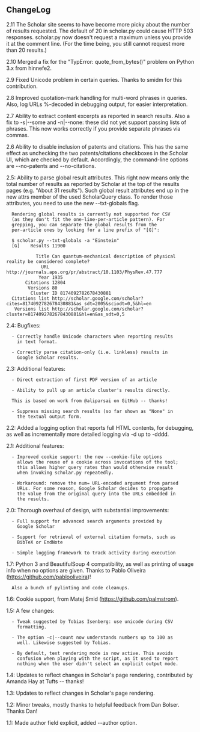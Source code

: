 ChangeLog
---------

2.11  The Scholar site seems to have become more picky about the
      number of results requested. The default of 20 in scholar.py
      could cause HTTP 503 responses. scholar.py now doesn't request
      a maximum unless you provide it at the comment line. (For the
      time being, you still cannot request more than 20 results.)

2.10  Merged a fix for the "TypError: quote_from_bytes()" problem on
      Python 3.x from hinnefe2.

2.9   Fixed Unicode problem in certain queries. Thanks to smidm for
      this contribution.

2.8   Improved quotation-mark handling for multi-word phrases in
      queries. Also, log URLs %-decoded in debugging output, for
      easier interpretation.

2.7   Ability to extract content excerpts as reported in search results.
      Also a fix to -s|--some and -n|--none: these did not yet support
      passing lists of phrases. This now works correctly if you provide
      separate phrases via commas.

2.6   Ability to disable inclusion of patents and citations. This
      has the same effect as unchecking the two patents/citations
      checkboxes in the Scholar UI, which are checked by default.
      Accordingly, the command-line options are --no-patents and
      --no-citations.

2.5:  Ability to parse global result attributes. This right now means
      only the total number of results as reported by Scholar at the
      top of the results pages (e.g. "About 31 results"). Such
      global result attributes end up in the new attrs member of the
      used ScholarQuery class. To render those attributes, you need
      to use the new --txt-globals flag.

      Rendering global results is currently not supported for CSV
      (as they don't fit the one-line-per-article pattern). For
      grepping, you can separate the global results from the
      per-article ones by looking for a line prefix of "[G]":

      $ scholar.py --txt-globals -a "Einstein"
      [G]    Results 11900

               Title Can quantum-mechanical description of physical reality be considered complete?
                 URL http://journals.aps.org/pr/abstract/10.1103/PhysRev.47.777
                Year 1935
           Citations 12804
            Versions 80
             Cluster ID 8174092782678430881
      Citations list http://scholar.google.com/scholar?cites=8174092782678430881&as_sdt=2005&sciodt=0,5&hl=en
       Versions list http://scholar.google.com/scholar?cluster=8174092782678430881&hl=en&as_sdt=0,5

2.4:  Bugfixes:

      - Correctly handle Unicode characters when reporting results
        in text format.

      - Correctly parse citation-only (i.e. linkless) results in
        Google Scholar results.

2.3:  Additional features:

      - Direct extraction of first PDF version of an article

      - Ability to pull up an article cluster's results directly.

      This is based on work from @aliparsai on GitHub -- thanks!

      - Suppress missing search results (so far shown as "None" in
        the textual output form.

2.2:  Added a logging option that reports full HTML contents, for
      debugging, as well as incrementally more detailed logging via
      -d up to -dddd.

2.1:  Additional features:

      - Improved cookie support: the new --cookie-file options
        allows the reuse of a cookie across invocations of the tool;
        this allows higher query rates than would otherwise result
        when invoking scholar.py repeatedly.

      - Workaround: remove the num= URL-encoded argument from parsed
        URLs. For some reason, Google Scholar decides to propagate
        the value from the original query into the URLs embedded in
        the results.

2.0:  Thorough overhaul of design, with substantial improvements:

      - Full support for advanced search arguments provided by
        Google Scholar

      - Support for retrieval of external citation formats, such as
        BibTeX or EndNote

      - Simple logging framework to track activity during execution

1.7:  Python 3 and BeautifulSoup 4 compatibility, as well as printing
      of usage info when no options are given. Thanks to Pablo
      Oliveira (https://github.com/pablooliveira)!

      Also a bunch of pylinting and code cleanups.

1.6:  Cookie support, from Matej Smid (https://github.com/palmstrom).

1.5:  A few changes:

      - Tweak suggested by Tobias Isenberg: use unicode during CSV
        formatting.

      - The option -c|--count now understands numbers up to 100 as
        well. Likewise suggested by Tobias.

      - By default, text rendering mode is now active. This avoids
        confusion when playing with the script, as it used to report
        nothing when the user didn't select an explicit output mode.

1.4:  Updates to reflect changes in Scholar's page rendering,
      contributed by Amanda Hay at Tufts -- thanks!

1.3:  Updates to reflect changes in Scholar's page rendering.

1.2:  Minor tweaks, mostly thanks to helpful feedback from Dan Bolser.
      Thanks Dan!

1.1:  Made author field explicit, added --author option.
